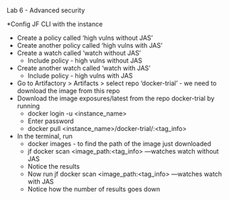 Lab 6 - Advanced security


*Config JF CLI with the instance
* Create a policy called ‘high vulns without JAS’
* Create another policy called ‘high vulns with JAS’
* Create a watch called ‘watch without JAS’
    * Include policy - high vulns without JAS
* Create another watch called ‘watch with JAS’
    * Include policy - high vulns with JAS
* Go to Artifactory > Artifacts > select repo ‘docker-trial’ - we need to download the image from this repo
* Download the image exposures/latest from the repo docker-trial by running
    * docker login -u<username> <instance_name>
    * Enter password
    * docker pull <instance_name>/docker-trial/<imagename>:<tag_info>
* In the terminal, run
    * docker images - to find the path of the image just downloaded
    * jf docker scan <image_path:<tag_info> —watches watch without JAS
    * Notice the results
    * Now run jf docker scan <image_path:<tag_info> —watches watch with JAS
    * Notice how the number of results goes down